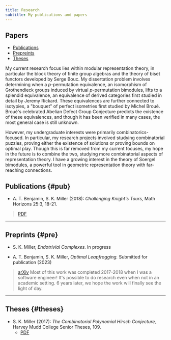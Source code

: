 ```yaml
---
title: Research
subtitle: My publications and papers
---
```


## Papers
- [Publications](#pub)
- [Prepreints](#pre)
- [Theses](#theses)

My current research focus lies within modular representation theory, in particular the block theory of finite group algebras and the theory of biset functors developed by Serge Bouc. My dissertation problem involves determining when a $p$-permutation equivalence, an isomorphism of Grothendieck groups induced by virtual $p$-permutation bimodules, lifts to a splendid equivalence, an equivalence of derived categories first studied in detail by Jeremy Rickard. These equivalences are further connected to isotypies, a "bouquet" of perfect isometries first studied by Michel Broué. Broué's celebrated Abelian Defect Group Conjecture predicts the existence of these equivalences, and though it has been verified in many cases, the most general case is still unknown. 

However, my undergraduate interests were primarily combinatorics-focused. In particular, my research projects involved studying combinatorial puzzles, proving either the existence of solutions or proving bounds on optimal play. Though this is far removed from my current focuses, my hope in the future is to combine the two, studying more combinatorial aspects of representation theory. I have a growing interest in the theory of Soergel bimodules, a powerful tool in geometric representation theory with far-reaching connections.


## Publications {#pub}

- A. T. Benjamin, S. K. Miller (2018): *Challenging Knight's Tours,* Math Horizons 25:3, 18-21. 
> [PDF](https://math.hmc.edu/benjamin/wp-content/uploads/sites/5/2019/06/Challenging-Knight%E2%80%99s-Tours.pdf)

---

## Preprints {#pre}

- S. K. Miller, *Endotrivial Complexes.* In progress
  
- A. T. Benjamin, S. K. Miller, *Optimal Leapfrogging.* Submitted for publication (2023)
> [arXiv](https://arxiv.org/abs/2110.08319)
> Most of this work was completed 2017-2018 when I was a software engineer! It's possible to do research even when not in an academic setting. 6 years later, we hope the work will finally see the light of day. 

---

## Theses {#theses}

- S. K. Miller (2017): *The Combinatorial Polynomial Hirsch Conjecture,* Harvey Mudd College Senior Theses, 109.
  - [PDF](https://scholarship.claremont.edu/cgi/viewcontent.cgi?article=1096&context=hmc_theses)



